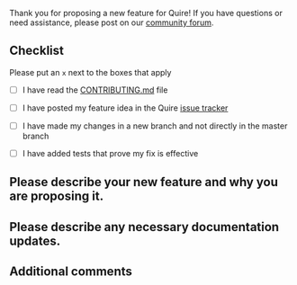 Thank you for proposing a new feature for Quire! If you have questions or need assistance, please post on our [community forum](https://github.com/thegetty/quire/discussions).

## Checklist 

Please put an `x` next to the boxes that apply

- [ ] I have read the [CONTRIBUTING.md](https://github.com/thegetty/quire/blob/main/CONTRIBUTING.md) file

- [ ] I have posted my feature idea in the Quire [issue tracker](https://github.com/thegetty/quire/issues)

- [ ] I have made my changes in a new branch and not directly in the master branch

- [ ] I have added tests that prove my fix is effective

## Please describe your new feature and why you are proposing it.


## Please describe any necessary documentation updates.


## Additional comments
